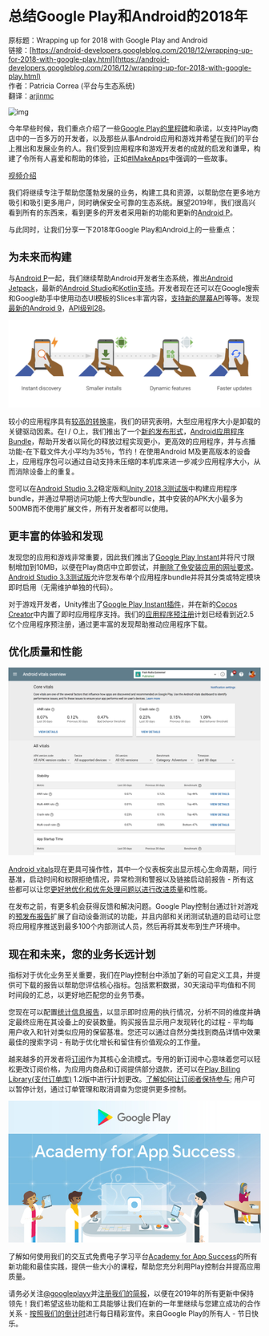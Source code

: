 # 总结Google Play和Android的2018年

原标题：Wrapping up for 2018 with Google Play and Android  
链接：[https://android-developers.googleblog.com/2018/12/wrapping-up-for-2018-with-google-play.html](https://android-developers.googleblog.com/2018/12/wrapping-up-for-2018-with-google-play.html)  
作者：Patricia Correa (平台与生态系统)  
翻译：[arjinmc](https://github.com/arjinmc)  

![img](../images/2018.12.18.1.gif)  

今年早些时候，我们重点介绍了一些[Google Play的里程碑](https://android-developers.googleblog.com/2018/08/looking-forward-with-google-play.html)和承诺，以支持Play商店中的一百多万的开发者，以及那些从事Android应用和游戏并希望在我们的平台上推出和发展业务的人。我们受到应用程序和游戏开发者的成就的启发和谦卑，构建了令所有人喜爱和帮助的体验，正如[#IMakeApps](https://android-developers.googleblog.com/2018/06/imakeapps-celebrating-app-makers.html)中强调的一些故事。

[视频介绍](https://youtu.be/PingeD_5yPQ)  

我们将继续专注于帮助您蓬勃发展的业务，构建工具和资源，以帮助您在更多地方吸引和吸引更多用户，同时确保安全可靠的生态系统。展望2019年，我们很高兴看到所有的东西来，看到更多的开发者采用新的功能和更新的[Android P](https://android-developers.googleblog.com/2018/08/introducing-android-9-pie.html)。

与此同时，让我们分享一下2018年Google Play和Android上的一些重点：

## 为未来而构建

与[Android P](https://android-developers.googleblog.com/2018/08/introducing-android-9-pie.html)一起，我们继续帮助Android开发者生态系统，推出[Android Jetpack](https://developer.android.com/jetpack/)，最新的[Android Studio](https://developer.android.com/studio/)和[Kotlin支持](https://developer.android.com/kotlin/)。开发者现在还可以在Google搜索和Google助手中使用动态UI模板的Slices丰富内容，[支持新的屏幕API](https://developer.android.com/reference/android/view/DisplayCutout.html)等等。发现[最新的Android 9](https://developer.android.com/about/versions/pie/android-9.0)，[API级别28](https://developer.android.com/about/versions/pie/android-9.0)。

![img](../images/2018.12.18.2.png)  

较小的应用程序具有[较高的转换率](https://medium.com/googleplaydev/shrinking-apks-growing-installs-5d3fcba23ce2)，我们的研究表明，大型应用程序大小是卸载的关键驱动因素。在I / O上，我们推出了一个[新的发布形式](https://medium.com/googleplaydev/what-a-new-publishing-format-means-for-the-future-of-android-2e34981793a)，[Android应用程序Bundle](https://goo.gl/aboutappbundles)，帮助开发者以简化的释放过程实现更小，更高效的应用程序，并与点播功能-在下载文件大小平均为35％，节约！在使用Android M及更高版本的设备上，应用程序包可以通过自动支持未压缩的本机库来进一步减少应用程序大小，从而消除设备上的重复。

您可以在[Android Studio 3.2](https://android-developers.googleblog.com/2018/09/android-studio-32.html)稳定版和[Unity 2018.3测试版](https://blogs.unity3d.com/2018/10/03/support-for-android-app-bundle-aab-in-unity-2018-3-beta/)中构建应用程序bundle，并通过早期访问功能上传大型bundle，其中安装的APK大小最多为500MB而不使用扩展文件，所有开发者都可以使用。

## 更丰富的体验和发现

发现您的应用和游戏非常重要，因此我们推出了[Google Play Instant](https://blog.google/products/google-play/introducing-google-play-instant-faster-way-try-apps-and-games/)并将尺寸限制增加到10MB，以便在Play商店中立即尝试，并[删除了免安装应用的网址要求](https://android-developers.googleblog.com/2018/08/streamlining-developer-experience-for.html)。[Android Studio 3.3测试版](https://developer.android.com/studio/preview/features/)允许您发布单个应用程序bundle并将其分类或特定模块即时启用（无需维护单独的代码）。

对于游戏开发者，Unity推出了[Google Play Instant插件](https://assetstore.unity.com/packages/tools/integration/google-play-instant-plug-in-118292)，并在新的[Cocos Creator](https://android-developers.googleblog.com/2018/10/playtime-2018.html)中内置了即时应用程序支持。我们的[应用程序预注册](https://play.google.com/store/apps/collection/promotion_3000000d51_pre_registration_games?hl=en&e=-EnableAppDetailsPageRedesign)计划已经看到近2.5亿个应用程序预注册，通过更丰富的发现帮助推动应用程序下载。

## 优化质量和性能

![img](../images/2018.12.18.3.png)  

[Android vitals](https://developer.android.com/topic/performance/vitals/)现在更具可操作性，其中一个仪表板突出显示核心生命周期，同行基准，启动时间和权限拒绝情况，异常检测和警报以及链接启动前报告 - 所有这些都可以让您[更好地优化和优先处理问题以进行改进质量](https://medium.com/googleplaydev/how-to-fix-app-quality-issues-with-android-vitals-and-improve-performance-on-the-play-store-part-498dde9f4ef6)和性能。

在发布之前，有更多机会获得反馈和解决问题。Google Play控制台通过针对游戏的[预发布报告](https://medium.com/googleplaydev/google-play-expands-its-pre-launch-testing-capabilities-9b51a23077cf)扩展了自动设备测试的功能，并且内部和关闭测试轨道的启动可让您将应用程序推送到最多100个内部测试人员，然后再将其发布到生产环境中。

## 现在和未来，您的业务长远计划

指标对于优化业务至关重要，我们在Play控制台中添加了新的可自定义工具，并提供可下载的报告以帮助您评估核心指标。包括累积数据，30天滚动平均值和不同时间段的汇总，以更好地匹配您的业务节奏。

您现在可以配置[统计信息报告](https://medium.com/googleplaydev/better-stats-for-better-decisions-3661717b4f2d)，以显示即时应用的执行情况，分析不同的维度并确定最终应用在其设备上的安装数量。购买报告显示用户发现转化的过程 - 平均每用户收入和针对类似应用的保留基准。您还可以通过自然分类找到商品详情中效果最佳的搜索字词 - 有助于优化增长和留住有价值观众的工作量。

越来越多的开发者将[订阅](https://developer.android.com/google-play/guides/subscriptions/)作为其核心金流模式。专用的新订阅中心意味着您可以轻松更改订阅价格，为应用内商品和订阅提供部分退款，还可以在[Play Billing Library(支付订单库)](https://developer.android.com/google/play/billing/billing_library_overview) 1.2版中进行计划更改。[了解如何让订阅者保持参与](https://medium.com/googleplaydev/outsmarting-subscription-challenges-711216b6292c); 用户可以暂停计划，通过订单管理和取消调查为您提供更多控制。

![img](../images/2018.12.18.4.jpg)  

了解如何使用我们的交互式免费电子学习平台[Academy for App Success](https://g.co/playacademy)的所有新功能和最佳实践，提供一些大小的课程，帮助您充分利用Play控制台并提高应用质量。

请务必关注[@googleplayv](https://twitter.com/googleplaydev)并[注册我们的简报](https://developer.android.com/newsletter/#subscribe)，以便在2019年的所有更新中保持领先！我们希望这些功能和工具能够让我们在新的一年里继续与您建立成功的合作关系 - [按照我们的倒计时](https://developer.android.com/nye/)进行每日精彩宣传。来自Google Play的所有人 - 节日快乐。